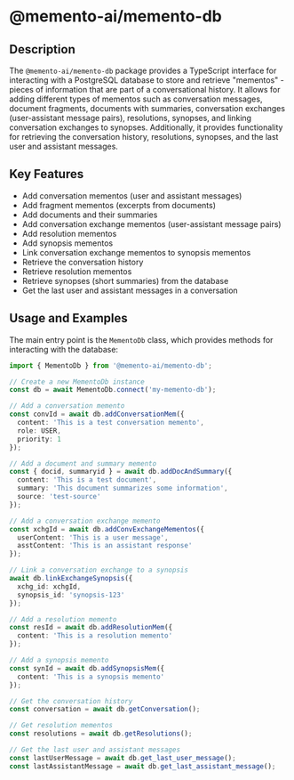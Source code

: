 # @memento-ai/memento-db
## Description
The `@memento-ai/memento-db` package provides a TypeScript interface for interacting with a PostgreSQL database to store and retrieve "mementos" - pieces of information that are part of a conversational history. It allows for adding different types of mementos such as conversation messages, document fragments, documents with summaries, conversation exchanges (user-assistant message pairs), resolutions, synopses, and linking conversation exchanges to synopses. Additionally, it provides functionality for retrieving the conversation history, resolutions, synopses, and the last user and assistant messages.

## Key Features
- Add conversation mementos (user and assistant messages)
- Add fragment mementos (excerpts from documents)
- Add documents and their summaries
- Add conversation exchange mementos (user-assistant message pairs)
- Add resolution mementos
- Add synopsis mementos
- Link conversation exchange mementos to synopsis mementos
- Retrieve the conversation history
- Retrieve resolution mementos
- Retrieve synopses (short summaries) from the database
- Get the last user and assistant messages in a conversation

## Usage and Examples
The main entry point is the `MementoDb` class, which provides methods for interacting with the database:

```typescript
import { MementoDb } from '@memento-ai/memento-db';

// Create a new MementoDb instance
const db = await MementoDb.connect('my-memento-db');

// Add a conversation memento
const convId = await db.addConversationMem({
  content: 'This is a test conversation memento',
  role: USER,
  priority: 1
});

// Add a document and summary memento
const { docid, summaryid } = await db.addDocAndSummary({
  content: 'This is a test document',
  summary: 'This document summarizes some information',
  source: 'test-source'
});

// Add a conversation exchange memento
const xchgId = await db.addConvExchangeMementos({
  userContent: 'This is a user message',
  asstContent: 'This is an assistant response'
});

// Link a conversation exchange to a synopsis
await db.linkExchangeSynopsis({
  xchg_id: xchgId,
  synopsis_id: 'synopsis-123'
});

// Add a resolution memento
const resId = await db.addResolutionMem({
  content: 'This is a resolution memento'
});

// Add a synopsis memento
const synId = await db.addSynopsisMem({
  content: 'This is a synopsis memento'
});

// Get the conversation history
const conversation = await db.getConversation();

// Get resolution mementos
const resolutions = await db.getResolutions();

// Get the last user and assistant messages
const lastUserMessage = await db.get_last_user_message();
const lastAssistantMessage = await db.get_last_assistant_message();
```
